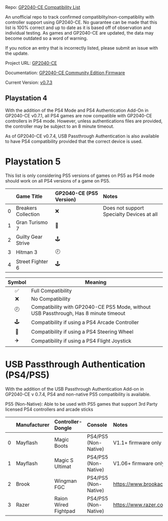 Repo: [GP2040-CE Compatibility List](https://github.com/InfraredAces/GP2040-CE-Compatibility-List)

An unofficial repo to track confirmed compatiblity/non-compatiblity with controller support using GP2040-CE. No guarantee can be made that this list is 100% correct and up to date as it is based off of observation and individual testing. As games and GP2040-CE are updated, the data may become outdated so a word of warning.

If you notice an entry that is incorrectly listed, please submit an issue with the update.

Project URL: [GP2040-CE](https://github.com/OpenStickCommunity/GP2040-CE)

Documentation: [GP2040-CE Community Edition Firmware](https://gp2040-ce.info/#/)

Current Version: [v0.7.3](https://gp2040-ce.info/#/download)

## Playstation 4

With the addition of the PS4 Mode and PS4 Authentication Add-On in GP2040-CE v0.7.1, all PS4 games are now compatible with GP2040-CE controllers in PS4 mode. However, unless authentications files are provided, the controller may be subject to an 8 minute timeout.

As of GP2040-CE v0.7.4, USB Passthrough Authentication is also available to have PS4 compatibility provided that the correct device is used.

# Playstation 5

This list is only considering PS5 versions of games on PS5 as PS4 mode should work on all PS4 versions of a game on PS5.

|    | Game Title          | GP2040-CE (PS5 Version)   | Notes                                     |
|---:|:--------------------|:--------------------------|:------------------------------------------|
|  0 | Breakers Collection | ❌                         | Does not support Specialty Devices at all |
|  1 | Gran Turismo 7      | 🚗                         |                                           |
|  2 | Guilty Gear Strive  | 🕹️                        |                                           |
|  3 | Hitman 3            | 🕗                         |                                           |
|  4 | Street Fighter 6    | 🕹️                        |                                           |

| Symbol | Meaning                                                     |
|:------:|-------------------------------------------------------------|
|    ✅   | Full Compatibility                                          |
|    ❌   | No Compatibility                                            |
|    🕗   | Compatibility with GP2040-CE PS5 Mode, without USB Passthrough, Has 8 minute timeout |
|    🕹️   | Compatibility if using a PS4 Arcade Controller              |
|    🚗   | Compatibility if using a PS4 Steering Wheel                 |
|    ✈️   | Compatibility if using a PS4 Flight Joystick                |

# USB Passthrough Authentication (PS4/PS5)

With the addition of the USB Passthrough Authentication Add-on in GP2040-CE v 0.7.4, PS4 and non-native PS5 compatibility is available.

PS5 (Non-Native): Able to be used with PS5 games that support 3rd Party licensed PS4 controllers and arcade sticks

|    | Manufacturer   | Controller-Dongle    | Console              | Notes                                                         | Link                                                   |
|---:|:---------------|:---------------------|:---------------------|:--------------------------------------------------------------|:-------------------------------------------------------|
|  0 | Mayflash       | Magic Boots          | PS4/PS5 (Non-Native) | V1.1+ firmware only - DO NOT UPDATE                           | https://www.mayflash.com/product/MAGPS4.html           |
|  1 | Mayflash       | Magic S Ultimat      | PS4/PS5 (Non-Native) | V1.06+ firmware only                                          | https://www.mayflash.com/product/magic_s_ultimate.html |
|  2 | Brook          | Wingman FGC          | PS4/PS5 (Non-Native) | https://www.brookaccessory.com/products/wingmanfgc/index.html |                                                        |
|  3 | Razer          | Raion Wired Fightpad | PS4/PS5 (Non-Native) | https://www.razer.com/eu-en/console-controllers/razer-raion   |                                                        |
